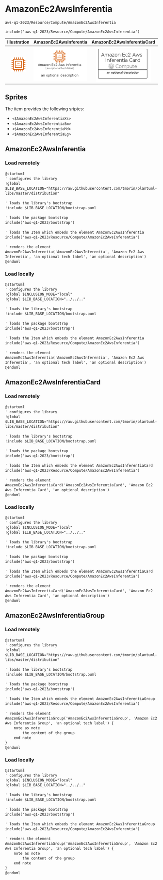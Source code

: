# AmazonEc2AwsInferentia


```text
aws-q1-2023/Resource/Compute/AmazonEc2AwsInferentia
```

```text
include('aws-q1-2023/Resource/Compute/AmazonEc2AwsInferentia')
```



| Illustration | AmazonEc2AwsInferentia | AmazonEc2AwsInferentiaCard | AmazonEc2AwsInferentiaGroup |
| :---: | :---: | :---: | :---: |
| ![illustration for Illustration](../../../aws-q1-2023/Resource/Compute/AmazonEc2AwsInferentia.png) | ![illustration for AmazonEc2AwsInferentia](../../../aws-q1-2023/Resource/Compute/AmazonEc2AwsInferentia.Local.png) | ![illustration for AmazonEc2AwsInferentiaCard](../../../aws-q1-2023/Resource/Compute/AmazonEc2AwsInferentiaCard.Local.png) | ![illustration for AmazonEc2AwsInferentiaGroup](../../../aws-q1-2023/Resource/Compute/AmazonEc2AwsInferentiaGroup.Local.png) |



## Sprites
The item provides the following sriptes:

- `<$AmazonEc2AwsInferentiaXs>`
- `<$AmazonEc2AwsInferentiaSm>`
- `<$AmazonEc2AwsInferentiaMd>`
- `<$AmazonEc2AwsInferentiaLg>`





## AmazonEc2AwsInferentia

### Load remotely
```plantuml
@startuml
' configures the library
!global $LIB_BASE_LOCATION="https://raw.githubusercontent.com/tmorin/plantuml-libs/master/distribution"

' loads the library's bootstrap
!include $LIB_BASE_LOCATION/bootstrap.puml

' loads the package bootstrap
include('aws-q1-2023/bootstrap')

' loads the Item which embeds the element AmazonEc2AwsInferentia
include('aws-q1-2023/Resource/Compute/AmazonEc2AwsInferentia')

' renders the element
AmazonEc2AwsInferentia('AmazonEc2AwsInferentia', 'Amazon Ec2 Aws Inferentia', 'an optional tech label', 'an optional description')
@enduml
```

### Load locally
```plantuml
@startuml
' configures the library
!global $INCLUSION_MODE="local"
!global $LIB_BASE_LOCATION="../../.."

' loads the library's bootstrap
!include $LIB_BASE_LOCATION/bootstrap.puml

' loads the package bootstrap
include('aws-q1-2023/bootstrap')

' loads the Item which embeds the element AmazonEc2AwsInferentia
include('aws-q1-2023/Resource/Compute/AmazonEc2AwsInferentia')

' renders the element
AmazonEc2AwsInferentia('AmazonEc2AwsInferentia', 'Amazon Ec2 Aws Inferentia', 'an optional tech label', 'an optional description')
@enduml
```

## AmazonEc2AwsInferentiaCard

### Load remotely
```plantuml
@startuml
' configures the library
!global $LIB_BASE_LOCATION="https://raw.githubusercontent.com/tmorin/plantuml-libs/master/distribution"

' loads the library's bootstrap
!include $LIB_BASE_LOCATION/bootstrap.puml

' loads the package bootstrap
include('aws-q1-2023/bootstrap')

' loads the Item which embeds the element AmazonEc2AwsInferentiaCard
include('aws-q1-2023/Resource/Compute/AmazonEc2AwsInferentia')

' renders the element
AmazonEc2AwsInferentiaCard('AmazonEc2AwsInferentiaCard', 'Amazon Ec2 Aws Inferentia Card', 'an optional description')
@enduml
```

### Load locally
```plantuml
@startuml
' configures the library
!global $INCLUSION_MODE="local"
!global $LIB_BASE_LOCATION="../../.."

' loads the library's bootstrap
!include $LIB_BASE_LOCATION/bootstrap.puml

' loads the package bootstrap
include('aws-q1-2023/bootstrap')

' loads the Item which embeds the element AmazonEc2AwsInferentiaCard
include('aws-q1-2023/Resource/Compute/AmazonEc2AwsInferentia')

' renders the element
AmazonEc2AwsInferentiaCard('AmazonEc2AwsInferentiaCard', 'Amazon Ec2 Aws Inferentia Card', 'an optional description')
@enduml
```

## AmazonEc2AwsInferentiaGroup

### Load remotely
```plantuml
@startuml
' configures the library
!global $LIB_BASE_LOCATION="https://raw.githubusercontent.com/tmorin/plantuml-libs/master/distribution"

' loads the library's bootstrap
!include $LIB_BASE_LOCATION/bootstrap.puml

' loads the package bootstrap
include('aws-q1-2023/bootstrap')

' loads the Item which embeds the element AmazonEc2AwsInferentiaGroup
include('aws-q1-2023/Resource/Compute/AmazonEc2AwsInferentia')

' renders the element
AmazonEc2AwsInferentiaGroup('AmazonEc2AwsInferentiaGroup', 'Amazon Ec2 Aws Inferentia Group', 'an optional tech label') {
    note as note
        the content of the group
    end note
}
@enduml
```

### Load locally
```plantuml
@startuml
' configures the library
!global $INCLUSION_MODE="local"
!global $LIB_BASE_LOCATION="../../.."

' loads the library's bootstrap
!include $LIB_BASE_LOCATION/bootstrap.puml

' loads the package bootstrap
include('aws-q1-2023/bootstrap')

' loads the Item which embeds the element AmazonEc2AwsInferentiaGroup
include('aws-q1-2023/Resource/Compute/AmazonEc2AwsInferentia')

' renders the element
AmazonEc2AwsInferentiaGroup('AmazonEc2AwsInferentiaGroup', 'Amazon Ec2 Aws Inferentia Group', 'an optional tech label') {
    note as note
        the content of the group
    end note
}
@enduml
```

